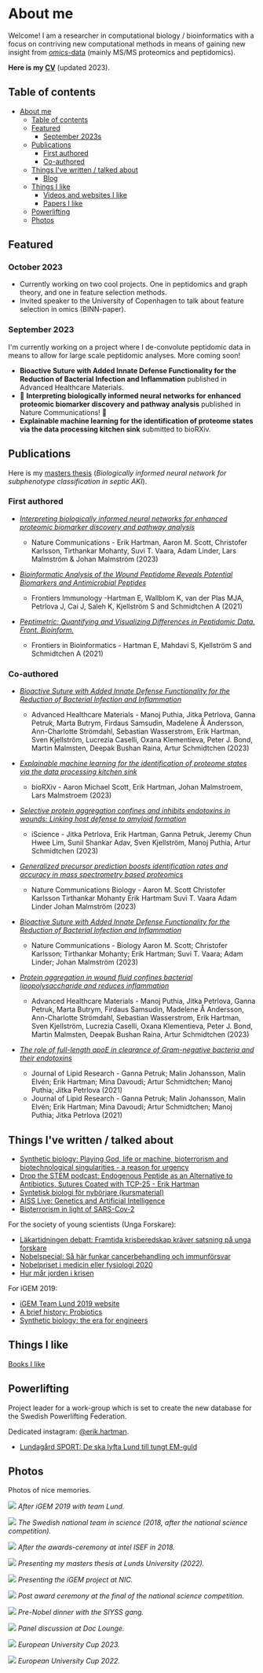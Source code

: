 # About me


Welcome! I am a researcher in computational biology / bioinformatics with a focus on contriving new computational methods in means of gaining new insight from [_omics_-data](https://en.wikipedia.org/wiki/Omics) (mainly MS/MS proteomics and peptidomics).

**Here is my [CV](/docs/CV2023.pdf)** (updated 2023).

## Table of contents

- [About me](#about-me)
  - [Table of contents](#table-of-contents)
  - [Featured](#featured)
    - [September 2023s](#september-2023s)
  - [Publications ](#publications-)
    - [First authored](#first-authored)
    - [Co-authored](#co-authored)
  - [Things I've written / talked about ](#things-ive-written--talked-about-)
    - [Blog](#blog)
  - [Things I like ](#things-i-like-)
    - [Videos and websites I like ](#videos-and-websites-i-like-)
    - [Papers I like ](#papers-i-like-)
  - [Powerlifting](#powerlifting)
  - [Photos](#photos)

## Featured

### October 2023
- Currently working on two cool projects. One in peptidomics and graph theory, and one in feature selection methods.
- Invited speaker to the University of Copenhagen to talk about feature selection in omics (BINN-paper).

### September 2023

I'm currently working on a project where I de-convolute peptidomic data in means to allow for large scale peptidomic analyses. More coming soon!

- **Bioactive Suture with Added Innate Defense Functionality for the Reduction of Bacterial Infection and Inflammation** published in Advanced Healthcare Materials.
- 🥳 **Interpreting biologically informed neural networks for enhanced proteomic biomarker discovery and pathway analysis** published in Nature Communications! 🥳
- **Explainable machine learning for the identification of proteome states via the data processing kitchen sink** submitted to bioRXiv.

## Publications <a name="publications"></a>

Here is my [masters thesis](https://lup.lub.lu.se/student-papers/search/publication/9103197) (_Biologically informed neural network for subphenotype classification in septic AKI_).

### First authored

- [_Interpreting biologically informed neural networks for enhanced proteomic biomarker discovery and pathway analysis_](https://www.nature.com/articles/s41467-023-41146-4)

  - Nature Communications - Erik Hartman, Aaron M. Scott, Christofer Karlsson, Tirthankar Mohanty, Suvi T. Vaara, Adam Linder, Lars Malmström & Johan Malmström (2023)

- [_Bioinformatic Analysis of the Wound Peptidome Reveals Potential Biomarkers and Antimicrobial Peptides_](https://www.frontiersin.org/articles/10.3389/fimmu.2020.620707/full)

  - Frontiers Immunology -Hartman E, Wallblom K, van der Plas MJA, Petrlova J, Cai J, Saleh K, Kjellström S and Schmidtchen A (2021)

- [_Peptimetric: Quantifying and Visualizing Differences in Peptidomic Data. Front. Bioinform._](https://www.frontiersin.org/articles/10.3389/fbinf.2021.722466/full)
  - Frontiers in Bioinformatics - Hartman E, Mahdavi S, Kjellström S and Schmidtchen A (2021)

### Co-authored

- [_Bioactive Suture with Added Innate Defense Functionality for the Reduction of Bacterial Infection and Inflammation_](https://doi.org/10.1002/adhm.202300987)
  - Advanced Healthcare Materials - Manoj Puthia, Jitka Petrlova, Ganna Petruk, Marta Butrym, Firdaus Samsudin, Madelene Å Andersson, Ann-Charlotte Strömdahl, Sebastian Wasserstrom, Erik Hartman, Sven Kjellström, Lucrezia Caselli, Oxana Klementieva, Peter J. Bond, Martin Malmsten, Deepak Bushan Raina, Artur Schmidtchen (2023)

- [_Explainable machine learning for the identification of proteome states via the data processing kitchen sink_](https://www.biorxiv.org/content/10.1101/2023.08.30.555506v1)

  - bioRXiv - Aaron Michael Scott, Erik Hartman, Johan Malmstroem, Lars Malmstroem (2023)

- [_Selective protein aggregation confines and inhibits endotoxins in wounds: Linking host defense to amyloid formation_](https://www.sciencedirect.com/science/article/pii/S258900422302028X)

  - iScience - Jitka Petrlova, Erik Hartman, Ganna Petruk, Jeremy Chun Hwee Lim, Sunil Shankar Adav, Sven Kjellström, Manoj Puthia, Artur Schmidtchen (2023)

- [_Generalized precursor prediction boosts identification rates and accuracy in mass spectrometry based proteomics_](https://www.nature.com/articles/s42003-023-04977-x)

  - Nature Communications Biology - Aaron M. Scott Christofer Karlsson Tirthankar Mohanty Erik Hartmam Suvi T. Vaara Adam Linder Johan Malmström (2023)

- [_Bioactive Suture with Added Innate Defense Functionality for the Reduction of Bacterial Infection and Inflammation_](https://onlinelibrary.wiley.com/doi/10.1002/adhm.202300987)
  - Nature Communications - Biology  Aaron M. Scott; Christofer Karlsson; Tirthankar Mohanty; Erik Hartman; Suvi T. Vaara; Adam Linder; Johan Malmström (2023)
- [_Protein aggregation in wound fluid confines bacterial lipopolysaccharide and reduces inflammation_](https://doi.org/10.1101/2023.01.27.525825)

  - Advanced Healthcare Materials - Manoj Puthia, Jitka Petrlova, Ganna Petruk, Marta Butrym, Firdaus Samsudin, Madelene Å Andersson, Ann-Charlotte Strömdahl, Sebastian Wasserstrom, Erik Hartman, Sven Kjellström, Lucrezia Caselli, Oxana Klementieva, Peter J. Bond, Martin Malmsten, Deepak Bushan Raina, Artur Schmidtchen (2023)

- [_The role of full-length apoE in clearance of Gram-negative bacteria and their endotoxins_](<https://www.jlr.org/article/S0022-2275(21)00068-7/fulltext>)
  - Journal of Lipid Research - Ganna Petruk; Malin Johansson, Malin Elvén; Erik Hartman; Mina Davoudi; Artur Schmidtchen; Manoj Puthia; Jitka Petrlova (2021)
  - Journal of Lipid Research - Ganna Petruk; Malin Johansson, Malin Elvén; Erik Hartman; Mina Davoudi; Artur Schmidtchen; Manoj Puthia; Jitka Petrlova (2021)

## Things I've written / talked about <a name="written">

- [Synthetic biology: Playing God, life or machine, bioterrorism and biotechnological singularities - a reason for urgency](/posts/synthethics.md)
- [Drop the STEM podcast: Endogenous Peptide as an Alternative to Antibiotics, Sutures Coated with TCP-25 - Erik Hartman](https://soundcloud.com/user-997890267/14-endogenous-peptide-as-an-alternative-to-antibiotics-sutures-coated-with-tcp-25-erik-hartman)
- [Syntetisk biologi för nybörjare (kursmaterial)](/docs/synthetic-biology-for-beginners.pdf)
- [AISS Live: Genetics and Artificial Intelligence](https://www.youtube.com/watch?v=lv9vgVm-AEo&t=3274s&ab_channel=TheArtificialIntelligenceStudentSocietyatUP)
- [Bioterrorism in light of SARS-Cov-2](/posts/corona-epidemic-eye-opener.md)

For the society of young scientists (Unga Forskare):

- [Läkartidningen debatt: Framtida krisberedskap kräver satsning på unga forskare](https://lakartidningen.se/opinion/debatt/2020/06/framtida-krisberedskap-kraver-satsning-pa-unga-forskare/)
- [Nobelspecial: Så här funkar cancerbehandling och immunförsvar](https://ungaforskare.se/2018/10/01/nobelspecial-med-erik-hartman-sa-funkar-cancerbehandling-och-immunforsvar/)
- [Nobelpriset i medicin eller fysiologi 2020](https://ungaforskare.se/2020/10/05/nobelpriset-i-medicin-eller-fysiologi/?fbclid=IwAR2VYsx1IQdsxrsezI62ZJrkNbvUHf2vk3DTEIalv_4bgIzytJsBNUkuS7g)
- [Hur mår jorden i krisen](https://ungaforskare.se/2020/04/22/earth-day-hur-mar-jorden-i-krisen/?fbclid=IwAR0LMFwiFbVNG5ppnjSs1QQdA1ZmykmavDdxPXW79fqIyMN3kh1IK21c3vE)

For iGEM 2019:

- [iGEM Team Lund 2019 website](https://2019.igem.org/Team:Lund)
- [A brief history: Probiotics](/posts/a-brief-history-probiotics.md)
- [Synthetic biology: the era for engineers](/posts/synthetic-biology-the-era-for-engineers.md)


## Things I like <a name="likes"></a>

[Books I like](/pages/books.md)


## Powerlifting

Project leader for a work-group which is set to create the new database for the Swedish Powerlifting Federation.

Dedicated instagram: [@erik.hartman](https://www.instagram.com/erik.hartman/?hl=en).

- [Lundagård SPORT: De ska lyfta Lund till tungt EM-guld](https://www.lundagard.se/2022/02/08/sport-de-ska-lyfta-lund-till-tungt-em-guld/)

## Photos

Photos of nice memories.

![](/img/igem.jpg)
_After iGEM 2019 with team Lund._

![](/img/ufl.jpeg)
_The Swedish national team in science (2018, after the national science competition)._

![](/img/nikita-och-erik-grand-award-2018.jpg)
_After the awards-ceremony at intel ISEF in 2018._

![](/img/master_thesis.jpg)
_Presenting my masters thesis at Lunds University (2022)._

![](/img/nordic.jpg)
_Presenting the iGEM project at NIC._

![](/img/uuf.jpg)
_Post award ceremony at the final of the national science competition._

![](/img/nobel.jpg)
_Pre-Nobel dinner with the SIYSS gang._

![](/img/doc.jpg)
_Panel discussion at Doc Lounge._

![](/img/unicup2023.jpg)
_European University Cup 2023._

![](/img/unicup2022.jpg)
_European University Cup 2022._
